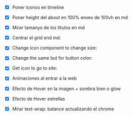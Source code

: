 - [x] Poner iconos en timeline
- [x] Poner height del about en 100% envex de 100vh en md
- [x] Mirar tamanyo de los titulos en md
- [x] Centrar el grid end md:
- [x] Change icon component to change size:
- [x] Change the same but for button color:
- [x] Get icon to go to site:




- [x] Animaciones al entrar a la web
- [x] Efecto de Hover en la imagen + sombra bien o glow
- [x] Efecto de Hover estrellas
- [x] Mirar text-wrap: balance actualizando el chrome